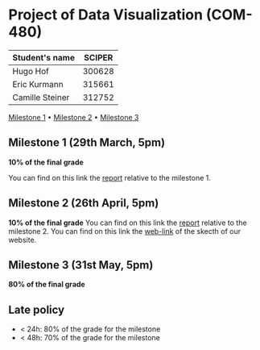 # Project of Data Visualization (COM-480)

| Student's name | SCIPER |
| -------------- | ------ |
| Hugo Hof | 300628 |
| Eric Kurmann | 315661 |
| Camille Steiner | 312752 |

[Milestone 1](#milestone-1) • [Milestone 2](#milestone-2) • [Milestone 3](#milestone-3)

## Milestone 1 (29th March, 5pm)

**10% of the final grade**

You can find on this link the [report](/milestone_1/Milestone_1.md) relative to the milestone 1.

## Milestone 2 (26th April, 5pm)

**10% of the final grade**
You can find on this link the [report](/milestone_2/Milestone_2.pdf) relative to the milestone 2.
You can find on this link the [web-link]() of the skecth of our website.



## Milestone 3 (31st May, 5pm)

**80% of the final grade**


## Late policy

- < 24h: 80% of the grade for the milestone
- < 48h: 70% of the grade for the milestone
